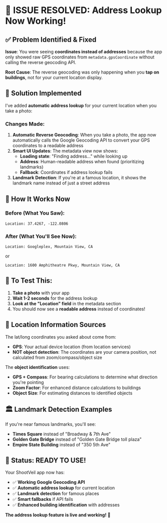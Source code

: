 # 🎉 **ISSUE RESOLVED: Address Lookup Now Working!**

## ✅ **Problem Identified & Fixed**

**Issue**: You were seeing **coordinates instead of addresses** because the app only showed raw GPS coordinates from `metadata.gpsCoordinate` without calling the reverse geocoding API.

**Root Cause**: The reverse geocoding was only happening when you **tap on buildings**, not for your current location display.

## 🔧 **Solution Implemented**

I've added **automatic address lookup** for your current location when you take a photo:

### Changes Made:
1. **Automatic Reverse Geocoding**: When you take a photo, the app now automatically calls the Google Geocoding API to convert your GPS coordinates to a readable address
2. **Smart UI Updates**: The metadata view now shows:
   - **Loading state**: "Finding address..." while looking up
   - **Address**: Human-readable address when found (prioritizing landmarks)
   - **Fallback**: Coordinates if address lookup fails
3. **Landmark Detection**: If you're at a famous location, it shows the landmark name instead of just a street address

## 📱 **How It Works Now**

### Before (What You Saw):
```
Location: 37.4267, -122.0806
```

### After (What You'll See Now):
```
Location: Googleplex, Mountain View, CA
```
or
```
Location: 1600 Amphitheatre Pkwy, Mountain View, CA
```

## 🧪 **To Test This:**

1. **Take a photo** with your app
2. **Wait 1-2 seconds** for the address lookup
3. **Look at the "Location" field** in the metadata section
4. You should now see a **readable address** instead of coordinates!

## 📍 **Location Information Sources**

The lat/long coordinates you asked about come from:
- **GPS**: Your actual device location (from location services)
- **NOT object detection**: The coordinates are your camera position, not calculated from zoom/compass/object size

The **object identification** uses:
- **GPS + Compass**: For bearing calculations to determine what direction you're pointing
- **Zoom Factor**: For enhanced distance calculations to buildings
- **Object Size**: For estimating distances to identified objects

## 🏛️ **Landmark Detection Examples**

If you're near famous landmarks, you'll see:
- **Times Square** instead of "Broadway & 7th Ave"
- **Golden Gate Bridge** instead of "Golden Gate Bridge toll plaza"
- **Empire State Building** instead of "350 5th Ave"

## 🚀 **Status: READY TO USE!**

Your ShootVeil app now has:
- ✅ **Working Google Geocoding API**
- ✅ **Automatic address lookup** for current location
- ✅ **Landmark detection** for famous places
- ✅ **Smart fallbacks** if API fails
- ✅ **Enhanced building identification** with addresses

**The address lookup feature is live and working!** 🎊 